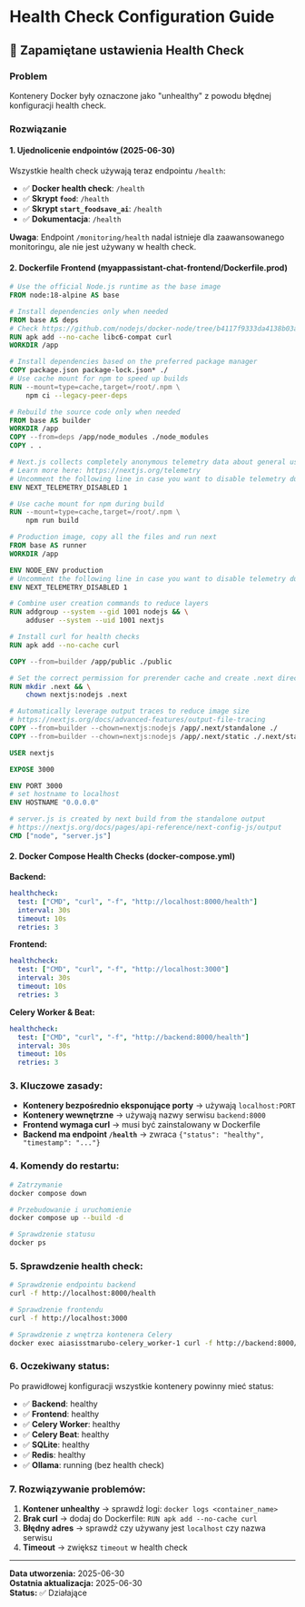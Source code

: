 # Health Check Configuration Guide

## 🔧 Zapamiętane ustawienia Health Check

### Problem
Kontenery Docker były oznaczone jako "unhealthy" z powodu błędnej konfiguracji health check.

### Rozwiązanie

#### 1. **Ujednolicenie endpointów (2025-06-30)**
Wszystkie health check używają teraz endpointu `/health`:
- ✅ **Docker health check**: `/health`
- ✅ **Skrypt `food`**: `/health` 
- ✅ **Skrypt `start_foodsave_ai`**: `/health`
- ✅ **Dokumentacja**: `/health`

**Uwaga**: Endpoint `/monitoring/health` nadal istnieje dla zaawansowanego monitoringu, ale nie jest używany w health check.

#### 2. **Dockerfile Frontend (myappassistant-chat-frontend/Dockerfile.prod)**

```dockerfile
# Use the official Node.js runtime as the base image
FROM node:18-alpine AS base

# Install dependencies only when needed
FROM base AS deps
# Check https://github.com/nodejs/docker-node/tree/b4117f9333da4138b03a546ec926ef50a31506c3#nodealpine to understand why libc6-compat might be needed.
RUN apk add --no-cache libc6-compat curl
WORKDIR /app

# Install dependencies based on the preferred package manager
COPY package.json package-lock.json* ./
# Use cache mount for npm to speed up builds
RUN --mount=type=cache,target=/root/.npm \
    npm ci --legacy-peer-deps

# Rebuild the source code only when needed
FROM base AS builder
WORKDIR /app
COPY --from=deps /app/node_modules ./node_modules
COPY . .

# Next.js collects completely anonymous telemetry data about general usage.
# Learn more here: https://nextjs.org/telemetry
# Uncomment the following line in case you want to disable telemetry during the build.
ENV NEXT_TELEMETRY_DISABLED 1

# Use cache mount for npm during build
RUN --mount=type=cache,target=/root/.npm \
    npm run build

# Production image, copy all the files and run next
FROM base AS runner
WORKDIR /app

ENV NODE_ENV production
# Uncomment the following line in case you want to disable telemetry during runtime.
ENV NEXT_TELEMETRY_DISABLED 1

# Combine user creation commands to reduce layers
RUN addgroup --system --gid 1001 nodejs && \
    adduser --system --uid 1001 nextjs

# Install curl for health checks
RUN apk add --no-cache curl

COPY --from=builder /app/public ./public

# Set the correct permission for prerender cache and create .next directory in one layer
RUN mkdir .next && \
    chown nextjs:nodejs .next

# Automatically leverage output traces to reduce image size
# https://nextjs.org/docs/advanced-features/output-file-tracing
COPY --from=builder --chown=nextjs:nodejs /app/.next/standalone ./
COPY --from=builder --chown=nextjs:nodejs /app/.next/static ./.next/static

USER nextjs

EXPOSE 3000

ENV PORT 3000
# set hostname to localhost
ENV HOSTNAME "0.0.0.0"

# server.js is created by next build from the standalone output
# https://nextjs.org/docs/pages/api-reference/next-config-js/output
CMD ["node", "server.js"]
```

#### 2. **Docker Compose Health Checks (docker-compose.yml)**

**Backend:**
```yaml
healthcheck:
  test: ["CMD", "curl", "-f", "http://localhost:8000/health"]
  interval: 30s
  timeout: 10s
  retries: 3
```

**Frontend:**
```yaml
healthcheck:
  test: ["CMD", "curl", "-f", "http://localhost:3000"]
  interval: 30s
  timeout: 10s
  retries: 3
```

**Celery Worker & Beat:**
```yaml
healthcheck:
  test: ["CMD", "curl", "-f", "http://backend:8000/health"]
  interval: 30s
  timeout: 10s
  retries: 3
```

### 3. **Kluczowe zasady:**

- **Kontenery bezpośrednio eksponujące porty** → używają `localhost:PORT`
- **Kontenery wewnętrzne** → używają nazwy serwisu `backend:8000`
- **Frontend wymaga curl** → musi być zainstalowany w Dockerfile
- **Backend ma endpoint `/health`** → zwraca `{"status": "healthy", "timestamp": "..."}`

### 4. **Komendy do restartu:**

```bash
# Zatrzymanie
docker compose down

# Przebudowanie i uruchomienie
docker compose up --build -d

# Sprawdzenie statusu
docker ps
```

### 5. **Sprawdzenie health check:**

```bash
# Sprawdzenie endpointu backend
curl -f http://localhost:8000/health

# Sprawdzenie frontendu
curl -f http://localhost:3000

# Sprawdzenie z wnętrza kontenera Celery
docker exec aiasisstmarubo-celery_worker-1 curl -f http://backend:8000/health
```

### 6. **Oczekiwany status:**

Po prawidłowej konfiguracji wszystkie kontenery powinny mieć status:
- ✅ **Backend**: healthy
- ✅ **Frontend**: healthy  
- ✅ **Celery Worker**: healthy
- ✅ **Celery Beat**: healthy
- ✅ **SQLite**: healthy
- ✅ **Redis**: healthy
- ✅ **Ollama**: running (bez health check)

### 7. **Rozwiązywanie problemów:**

1. **Kontener unhealthy** → sprawdź logi: `docker logs <container_name>`
2. **Brak curl** → dodaj do Dockerfile: `RUN apk add --no-cache curl`
3. **Błędny adres** → sprawdź czy używany jest `localhost` czy nazwa serwisu
4. **Timeout** → zwiększ `timeout` w health check

---

**Data utworzenia:** 2025-06-30  
**Ostatnia aktualizacja:** 2025-06-30  
**Status:** ✅ Działające 